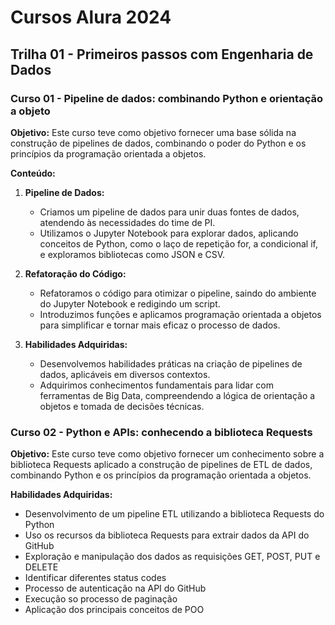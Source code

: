 # Cursos Alura 2024

## Trilha 01 - Primeiros passos com Engenharia de Dados

### Curso 01 - Pipeline de dados: combinando Python e orientação a objeto

**Objetivo:**
Este curso teve como objetivo fornecer uma base sólida na construção de pipelines de dados, combinando o poder do Python e os princípios da programação orientada a objetos.

**Conteúdo:**

1. **Pipeline de Dados:**
   - Criamos um pipeline de dados para unir duas fontes de dados, atendendo às necessidades do time de PI.
   - Utilizamos o Jupyter Notebook para explorar dados, aplicando conceitos de Python, como o laço de repetição for, a condicional if, e exploramos bibliotecas como JSON e CSV.

2. **Refatoração do Código:**
   - Refatoramos o código para otimizar o pipeline, saindo do ambiente do Jupyter Notebook e redigindo um script.
   - Introduzimos funções e aplicamos programação orientada a objetos para simplificar e tornar mais eficaz o processo de dados.

3. **Habilidades Adquiridas:**
   - Desenvolvemos habilidades práticas na criação de pipelines de dados, aplicáveis em diversos contextos.
   - Adquirimos conhecimentos fundamentais para lidar com ferramentas de Big Data, compreendendo a lógica de orientação a objetos e tomada de decisões técnicas.

### Curso 02 - Python e APIs: conhecendo a biblioteca Requests

**Objetivo:**
Este curso teve como objetivo fornecer um conhecimento sobre a biblioteca Requests aplicado a construção de pipelines de ETL de dados, combinando Python e os princípios da programação orientada a objetos.

**Habilidades Adquiridas:**
   - Desenvolvimento de um pipeline ETL utilizando a biblioteca Requests do Python
   - Uso os recursos da biblioteca Requests para extrair dados da API do GitHub
   - Exploração e manipulação dos dados as requisições GET, POST, PUT e DELETE
   - Identificar diferentes status codes
   - Processo de autenticação na API do GitHub
   - Execução so processo de paginação
   - Aplicação dos principais conceitos de POO

